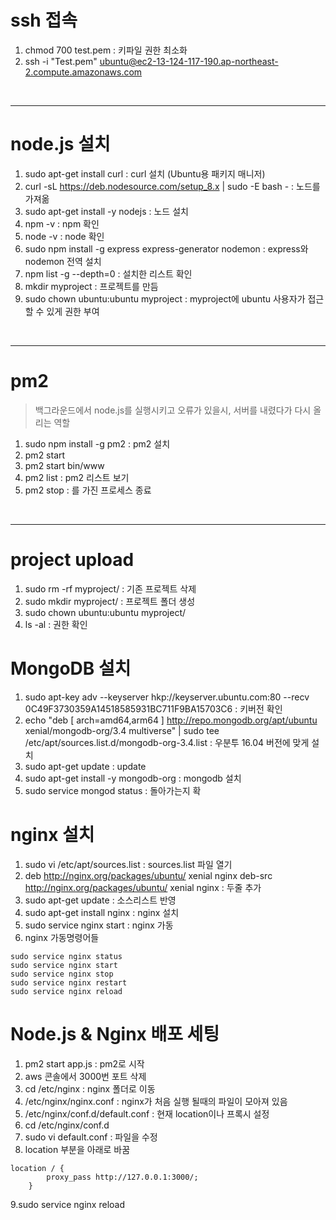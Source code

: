 # ssh 접속

1. chmod 700 test.pem : 키파일 권한 최소화
2. ssh -i "Test.pem" ubuntu@ec2-13-124-117-190.ap-northeast-2.compute.amazonaws.com

<br />

---

# node.js 설치

1. sudo apt-get install curl : curl 설치 (Ubuntu용 패키지 매니저)
2. curl -sL https://deb.nodesource.com/setup_8.x | sudo -E bash - : 노드를 가져옮
3. sudo apt-get install -y nodejs : 노드 설치
4. npm -v : npm 확인
5. node -v : node 확인
6. sudo npm install -g express express-generator nodemon : express와 nodemon 전역 설치
7. npm list -g --depth=0 : 설치한 리스트 확인
8. mkdir myproject : 프로젝트를 만듬
9. sudo chown ubuntu:ubuntu myproject : myproject에 ubuntu 사용자가 접근할 수 있게 권한 부여

<br />

---

# pm2 

> 백그라운드에서 node.js를 실행시키고 오류가 있을시, 서버를 내렸다가 다시 올리는 역할
1. sudo npm install -g pm2 : pm2 설치
2. pm2 start
3. pm2 start bin/www
4. pm2 list : pm2 리스트 보기
5. pm2 stop <id> : <id>를 가진 프로세스 종료

<br />

---

# project upload

1. sudo rm -rf myproject/ : 기존 프로젝트 삭제
2. sudo mkdir myproject/ : 프로젝트 폴더 생성
3. sudo chown ubuntu:ubuntu myproject/
4. ls -al : 권한 확인

# MongoDB 설치

1. sudo apt-key adv --keyserver hkp://keyserver.ubuntu.com:80 
--recv 0C49F3730359A14518585931BC711F9BA15703C6 : 키버전 확인
2. echo "deb [ arch=amd64,arm64 ] http://repo.mongodb.org/apt/ubuntu xenial/mongodb-org/3.4 multiverse" 
| sudo tee /etc/apt/sources.list.d/mongodb-org-3.4.list : 우분투 16.04 버전에 맞게 설치
3. sudo apt-get update : update
4. sudo apt-get install -y mongodb-org : mongodb 설치
5. sudo service mongod status : 돌아가는지 확

# nginx 설치

1. sudo vi /etc/apt/sources.list : sources.list 파일 열기
2. deb http://nginx.org/packages/ubuntu/ xenial nginx
   deb-src http://nginx.org/packages/ubuntu/ xenial nginx
   : 두줄 추가
3. sudo apt-get update : 소스리스트 반영
4. sudo apt-get install nginx : nginx 설치
5. sudo service nginx start : nginx 가동
6. nginx 가동명령어들

```
sudo service nginx status
sudo service nginx start
sudo service nginx stop
sudo service nginx restart
sudo service nginx reload
```

# Node.js & Nginx 배포 세팅

1. pm2 start app.js : pm2로 시작
2. aws 콘솔에서 3000번 포트 삭제
3. cd /etc/nginx : nginx 폴더로 이동
4. /etc/nginx/nginx.conf : nginx가 처음 실행 될때의 파일이 모아져 있음
5. /etc/nginx/conf.d/default.conf : 현재 location이나 프록시 설정
6. cd /etc/nginx/conf.d 
7. sudo vi default.conf : 파일을 수정
8. location 부분을 아래로 바꿈

```
location / {
        proxy_pass http://127.0.0.1:3000/;
    }
```

9.sudo service nginx reload

